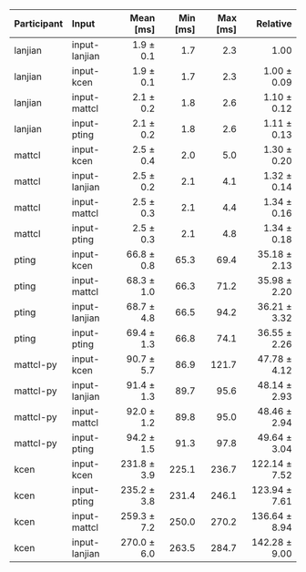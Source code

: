 | Participant | Input | Mean [ms] | Min [ms] | Max [ms] | Relative |
|:---|:---|---:|---:|---:|---:|
| lanjian | input-lanjian | 1.9 ± 0.1 | 1.7 | 2.3 | 1.00 |
| lanjian | input-kcen | 1.9 ± 0.1 | 1.7 | 2.3 | 1.00 ± 0.09 |
| lanjian | input-mattcl | 2.1 ± 0.2 | 1.8 | 2.6 | 1.10 ± 0.12 |
| lanjian | input-pting | 2.1 ± 0.2 | 1.8 | 2.6 | 1.11 ± 0.13 |
| mattcl | input-kcen | 2.5 ± 0.4 | 2.0 | 5.0 | 1.30 ± 0.20 |
| mattcl | input-lanjian | 2.5 ± 0.2 | 2.1 | 4.1 | 1.32 ± 0.14 |
| mattcl | input-mattcl | 2.5 ± 0.3 | 2.1 | 4.4 | 1.34 ± 0.16 |
| mattcl | input-pting | 2.5 ± 0.3 | 2.1 | 4.8 | 1.34 ± 0.18 |
| pting | input-kcen | 66.8 ± 0.8 | 65.3 | 69.4 | 35.18 ± 2.13 |
| pting | input-mattcl | 68.3 ± 1.0 | 66.3 | 71.2 | 35.98 ± 2.20 |
| pting | input-lanjian | 68.7 ± 4.8 | 66.5 | 94.2 | 36.21 ± 3.32 |
| pting | input-pting | 69.4 ± 1.3 | 66.8 | 74.1 | 36.55 ± 2.26 |
| mattcl-py | input-kcen | 90.7 ± 5.7 | 86.9 | 121.7 | 47.78 ± 4.12 |
| mattcl-py | input-lanjian | 91.4 ± 1.3 | 89.7 | 95.6 | 48.14 ± 2.93 |
| mattcl-py | input-mattcl | 92.0 ± 1.2 | 89.8 | 95.0 | 48.46 ± 2.94 |
| mattcl-py | input-pting | 94.2 ± 1.5 | 91.3 | 97.8 | 49.64 ± 3.04 |
| kcen | input-kcen | 231.8 ± 3.9 | 225.1 | 236.7 | 122.14 ± 7.52 |
| kcen | input-pting | 235.2 ± 3.8 | 231.4 | 246.1 | 123.94 ± 7.61 |
| kcen | input-mattcl | 259.3 ± 7.2 | 250.0 | 270.2 | 136.64 ± 8.94 |
| kcen | input-lanjian | 270.0 ± 6.0 | 263.5 | 284.7 | 142.28 ± 9.00 |
